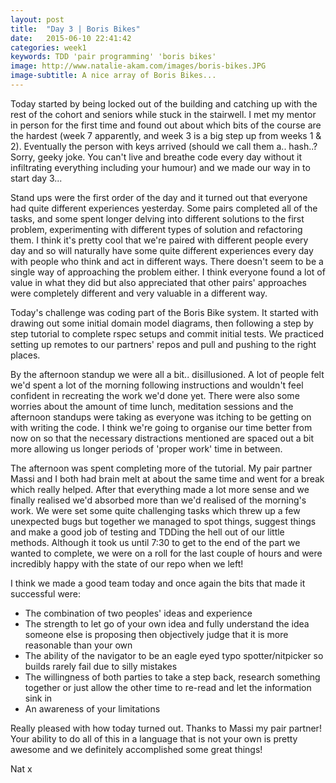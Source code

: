 ```yaml
---
layout: post
title:  "Day 3 | Boris Bikes"
date:   2015-06-10 22:41:42
categories: week1 
keywords: TDD 'pair programming' 'boris bikes'
image: http://www.natalie-akam.com/images/boris-bikes.JPG
image-subtitle: A nice array of Boris Bikes...
---
```


Today started by being locked out of the building and catching up with the rest of the cohort and seniors while stuck in the stairwell. I met my mentor in person for the first time and found out about which bits of the course are the hardest (week 7 apparently, and week 3 is a big step up from weeks 1 & 2). Eventually the person with keys arrived (should we call them a.. hash..? Sorry, geeky joke. You can't live and breathe code every day without it infiltrating everything including your humour) and we made our way in to start day 3...

Stand ups were the first order of the day and it turned out that everyone had quite different experiences yesterday. Some pairs completed all of the tasks, and some spent longer delving into different solutions to the first problem, experimenting with different types of solution and refactoring them. I think it's pretty cool that we're paired with different people every day and so will naturally have some quite different experiences every day with people who think and act in different ways. There doesn't seem to be a single way of approaching the problem either. I think everyone found a lot of value in what they did but also appreciated that other pairs' approaches were completely different and very valuable in a different way.

Today's challenge was coding part of the Boris Bike system. It started with drawing out some initial domain model diagrams, then following a step by step tutorial to complete rspec setups and commit initial tests. We practiced setting up remotes to our partners' repos and pull and pushing to the right places. 

By the afternoon standup we were all a bit.. disillusioned. A lot of people felt we'd spent a lot of the morning following instructions and wouldn't feel confident in recreating the work we'd done yet. There were also some worries about the amount of time lunch, meditation sessions and the afternoon standups were taking as everyone was itching to be getting on with writing the code. I think we're going to organise our time better from now on so that the necessary distractions mentioned are spaced out a bit more allowing us longer periods of 'proper work' time in between.

The afternoon was spent completing more of the tutorial. My pair partner Massi and I both had brain melt at about the same time and went for a break which really helped. After that everything made a lot more sense and we finally realised we'd absorbed more than we'd realised of the morning's work. We were set some quite challenging tasks which threw up a few unexpected bugs but together we managed to spot things, suggest things and make a good job of testing and TDDing the hell out of our little methods. Although it took us until 7:30 to get to the end of the part we wanted to complete, we were on a roll for the last couple of hours and were incredibly happy with the state of our repo when we left!

I think we made a good team today and once again the bits that made it successful were:
<ul>
<li> The combination of two peoples' ideas and experience</li>
<li> The strength to let go of your own idea and fully understand the idea someone else is proposing then objectively judge that it is more reasonable than your own</li>
<li> The ability of the navigator to be an eagle eyed typo spotter/nitpicker so builds rarely fail due to silly mistakes</li>
<li> The willingness of both parties to take a step back, research something together or just allow the other time to re-read and let the information sink in</li>
<li> An awareness of your limitations</li>
</ul>

Really pleased with how today turned out. Thanks to Massi my pair partner! Your ability to do all of this in a language that is not your own is pretty awesome and we definitely accomplished some great things!

Nat x

